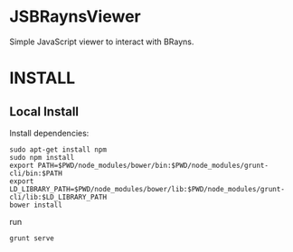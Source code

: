 JSBRaynsViewer
=================

Simple JavaScript viewer to interact with BRayns.

INSTALL
=======

Local Install
-------------
Install dependencies:

```
sudo apt-get install npm
sudo npm install
export PATH=$PWD/node_modules/bower/bin:$PWD/node_modules/grunt-cli/bin:$PATH
export LD_LIBRARY_PATH=$PWD/node_modules/bower/lib:$PWD/node_modules/grunt-cli/lib:$LD_LIBRARY_PATH
bower install
```

run
```
grunt serve
```

